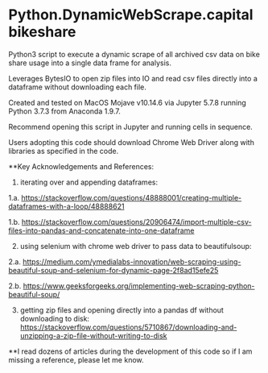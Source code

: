 # Python.DynamicWebScrape.capitalbikeshare
Python3 script to execute a dynamic scrape of all archived csv data on bike share usage into a single data frame for analysis.

Leverages BytesIO to open zip files into IO and read csv files directly into a dataframe without downloading each file. 

Created and tested on MacOS Mojave v10.14.6 via Jupyter 5.7.8 running Python 3.7.3 from Anaconda 1.9.7.

Recommend opening this script in Jupyter and running cells in sequence. 

Users adopting this code should download Chrome Web Driver along with libraries as specified in the code. 

**Key Acknowledgements and References:
1. iterating over and appending dataframes: 

1.a. https://stackoverflow.com/questions/48888001/creating-multiple-dataframes-with-a-loop/48888621

1.b. https://stackoverflow.com/questions/20906474/import-multiple-csv-files-into-pandas-and-concatenate-into-one-dataframe

2. using selenium with chrome web driver to pass data to beautifulsoup: 

2.a. https://medium.com/ymedialabs-innovation/web-scraping-using-beautiful-soup-and-selenium-for-dynamic-page-2f8ad15efe25

2.b. https://www.geeksforgeeks.org/implementing-web-scraping-python-beautiful-soup/

3. getting zip files and opening directly into a pandas df without downloading to disk: https://stackoverflow.com/questions/5710867/downloading-and-unzipping-a-zip-file-without-writing-to-disk


**I read dozens of articles during the development of this code so if I am missing a reference, please let me know. 
